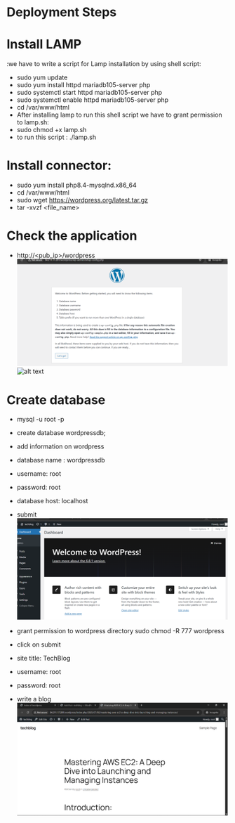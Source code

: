 # Deployment Steps
#  Install LAMP
:we have to write a script for Lamp installation 
by using shell script:
 * sudo yum update
 * sudo yum install httpd mariadb105-server php
 * sudo systemctl start httpd mariadb105-server php
 * sudo systemctl enable httpd mariadb105-server php
 * cd /var/www/html
 * After installing lamp to run this shell script we have to grant permission to lamp.sh:
 * sudo chmod +x lamp.sh
 * to run this script : ./lamp.sh

# Install connector:
* sudo yum install php8.4-mysqlnd.x86_64
* cd /var/www/html
* sudo wget https://wordpress.org/latest.tar.gz
* tar -xvzf <file_name>

# Check the application
* http://<pub_ip>/wordpress
![alt text](<Screenshot 2025-07-02 154736.png>)
![alt text](<Screenshot 2025-07-02 155532-1.p ng>)
# Create database
* mysql -u root -p
* create database wordpressdb;
* add information on wordpress
* database name : wordpressdb
* username: root
* password: root
* database host: localhost
* submit
![alt text](<Screenshot 2025-07-02 155709-1-1.png>)

* grant permission to wordpress directory
sudo chmod -R 777 wordpress
* click on submit
* site title: TechBlog
* username: root
* password: root
* write a blog
![alt text](<Screenshot 2025-07-02 192352-1.png>)
